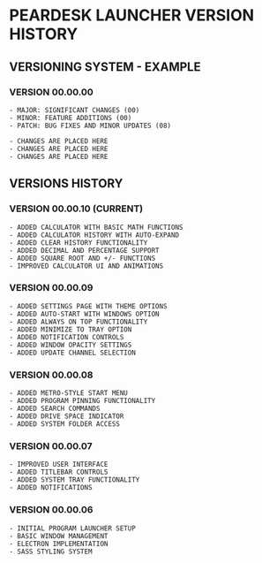 # PEARDESK LAUNCHER VERSION HISTORY

## VERSIONING SYSTEM - EXAMPLE

### VERSION 00.00.00 
    - MAJOR: SIGNIFICANT CHANGES (00)
    - MINOR: FEATURE ADDITIONS (00)
    - PATCH: BUG FIXES AND MINOR UPDATES (08)

    - CHANGES ARE PLACED HERE
    - CHANGES ARE PLACED HERE
    - CHANGES ARE PLACED HERE

###

## VERSIONS HISTORY

### VERSION 00.00.10 (CURRENT)
    - ADDED CALCULATOR WITH BASIC MATH FUNCTIONS
    - ADDED CALCULATOR HISTORY WITH AUTO-EXPAND
    - ADDED CLEAR HISTORY FUNCTIONALITY
    - ADDED DECIMAL AND PERCENTAGE SUPPORT
    - ADDED SQUARE ROOT AND +/- FUNCTIONS
    - IMPROVED CALCULATOR UI AND ANIMATIONS

### VERSION 00.00.09
    - ADDED SETTINGS PAGE WITH THEME OPTIONS
    - ADDED AUTO-START WITH WINDOWS OPTION
    - ADDED ALWAYS ON TOP FUNCTIONALITY
    - ADDED MINIMIZE TO TRAY OPTION
    - ADDED NOTIFICATION CONTROLS
    - ADDED WINDOW OPACITY SETTINGS
    - ADDED UPDATE CHANNEL SELECTION

### VERSION 00.00.08
    - ADDED METRO-STYLE START MENU
    - ADDED PROGRAM PINNING FUNCTIONALITY
    - ADDED SEARCH COMMANDS
    - ADDED DRIVE SPACE INDICATOR
    - ADDED SYSTEM FOLDER ACCESS

### VERSION 00.00.07
    - IMPROVED USER INTERFACE
    - ADDED TITLEBAR CONTROLS
    - ADDED SYSTEM TRAY FUNCTIONALITY
    - ADDED NOTIFICATIONS

### VERSION 00.00.06
    - INITIAL PROGRAM LAUNCHER SETUP
    - BASIC WINDOW MANAGEMENT
    - ELECTRON IMPLEMENTATION
    - SASS STYLING SYSTEM
